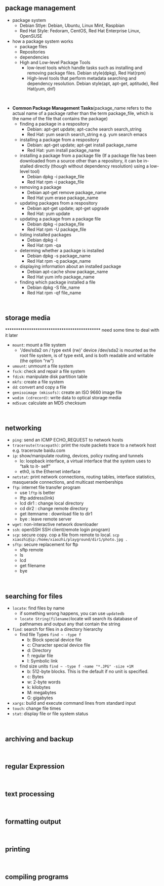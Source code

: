 ## package management
- package system
  - Debian Stlye: Debian, Ubuntu, Linux Mint, Raspbian
  - Red Hat Style: Fedoram, CentOS, Red Hat Enterprise Linux, OpenSUSE 
- how a package system works
  - package files
  - Repositories
  - dependencies
  - High and Low-level Package Tools
    - low-level tools which handle tasks such as installing and removing package files. Debian style(dpkg), Red Hat(rpm)
    - High-level tools that perform metadata searching and dependency resolution. Debian style(apt, apt-get, aptitude), Red Hat(yum, dnf)
<br>

-  **Common Package Management Tasks**(package_name refers to the actual name of a package rather than the term package_file, which is the name of the file that contains the package)
   - finding a package in a respository
     - Debian: apt-get update; apt-cache search search_string
     - Red Hat: yum search search_string e.g. yum search emacs 
   - installing a package from a respository
     - Debian: apt-get update; apt-get install package_name
     - Red Hat: yum install package_name
   - installing a package from a package file (If a package file has been downloaded from a source other than a repository, it can be in- stalled directly (though without dependency resolution) using a low-level tool)
     - Debian dpkg -i package_file
     - Red Hat rpm -i package_file
   - removing a package
     - Debian apt-get remove package_name
     - Red Hat yum erase package_name
   - updating packages from a respository
     - Debian apt-get update; apt-get upgrade
     - Red Hat: yum update 
   - updating a package from a package file
     - Debian dpkg -i package_file
     - Red Hat rpm -U package_file 
   - listing installed packages
     - Debian dpkg -l
     - Red Hat rpm -qa 
   - determing whether a package is installed
     - Debian dpkg -s package_name
     - Red Hat rpm -q package_name 
   - displaying information about an installed package
     - Debian apt-cache show package_name
     - Red Hat yum info package_name 
   - finding which package installed a file
     - Debian dpkg -S file_name
     - Red Hat rpm -qf file_name  
      
<br>

## storage media
******************************************** need some time to deal with it later
- `mount`: mount a file system
  - '/dev/sda2 on / type ext4 (rw)' device /dev/sda2 is mounted as the root file system, is of type ext4, and is both readable and writable (the option “rw”)
- `umount`: unmount a file system
- `fsck`: check and repair a file system
- `fdisk`: manipulate disk partition table
- `mkfs`: create a file system
- `dd`: convert and copy a file
- `genisoimage (mkisofs)`: create an ISO 9660 image file
- `wodim (cdrecord)`: write data to optical storage media
- `md5sum`: calculate an MD5 checksum 

<br>

## networking
- `ping`: send an ICMP ECHO_REQUEST to network hosts
- `traceroute(tracepath)`: print the route packets trace to a network host e.g. traceroute baidu.com 
- `ip`: show/manipulate routing, devices, policy routing and tunnels
  - lo: loopback interface, a virtual interface that the system uses to “talk to it- self”
  - eth0, is the Ethernet interface
- `netstat`: print network connections, routing tables, interface statistics, masquerade connections, and multicast memberships
- `ftp`: internet file transfer program
  - use `lftp` is better
  - lftp address(link)
  - lcd dir1 : change local directory
  - cd dir2 : change remote directory
  - get itemname : download file to dir1
  - bye : leave remote server
- `wget`: non-interactive network downloader
- `ssh`: openSSH SSH client(remote login program)
- `scp`: secure copy. cop a file from remote to local. `scp xiaozhi@ip:/home/xiaozhi/playground/dir1/photo.jpg .`
- `sftp`: secure replacement for ftp
  - sftp remote
  - ls
  - lcd
  - get filename
  - bye

<br>

## searching for files
- `locate`: find files by name
  -  if something wrong happens, you can use `updatedb`
  -  `locate String(filename)`locate will search its database of pathnames and output any that contain the string
- `find`: search for files in a directory hierarchy
  - find file Types `find ~ -type f`
    - b: Block special device file
    - c: Character special device file
    - d: Directory
    - f: regular file
    - l: Symbolic link
  - find size units `find ~ -type f -name "*.JPG" -size +1M`
    - b: 512-byte blocks. This is the default if no unit is specified.
    - c: Bytes
    - w: 2-byte words
    - k: kilobytes
    - M: megabytes
    - G: gigabytes
- `xargs`: build and execute command lines from standard input
- `touch`: change file times
- `stat`: display file or file system status 

<br>

## archiving and backup
<br>

## regular Expression
<br>

## text processing
<br>

## formatting output
<br>

## printing
<br>

## compiling programs

